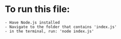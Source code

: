 # To run this file:

    - Have Node.js installed
    - Navigate to the folder that contains 'index.js'
    - in the terminal, run: 'node index.js'
